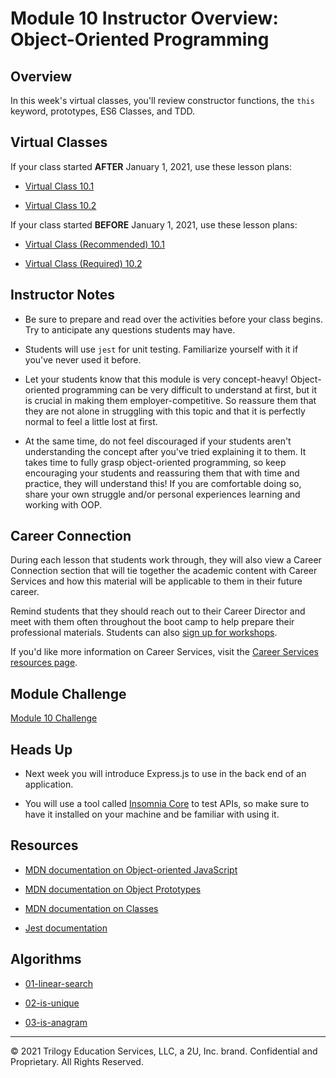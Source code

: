 # Module 10 Instructor Overview: Object-Oriented Programming

## Overview

In this week's virtual classes, you'll review constructor functions, the `this` keyword, prototypes, ES6 Classes, and TDD.

## Virtual Classes

If your class started **AFTER** January 1, 2021, use these lesson plans:

* [Virtual Class 10.1](./10.1-REQUIRED.md)

* [Virtual Class 10.2](./10.2-REQUIRED.md)

If your class started **BEFORE** January 1, 2021, use these lesson plans:

* [Virtual Class (Recommended) 10.1](./10.1-RECOMMENDED.md)

* [Virtual Class (Required) 10.2](./10.2-REQUIRED.md)

## Instructor Notes

* Be sure to prepare and read over the activities before your class begins. Try to anticipate any questions students may have.

* Students will use `jest` for unit testing. Familiarize yourself with it if you've never used it before.

* Let your students know that this module is very concept-heavy! Object-oriented programming can be very difficult to understand at first, but it is crucial in making them employer-competitive. So reassure them that they are not alone in struggling with this topic and that it is perfectly normal to feel a little lost at first. 

* At the same time, do not feel discouraged if your students aren't understanding the concept after you've tried explaining it to them. It takes time to fully grasp object-oriented programming, so keep encouraging your students and reassuring them that with time and practice, they will understand this! If you are comfortable doing so, share your own struggle and/or personal experiences learning and working with OOP.

## Career Connection

During each lesson that students work through, they will also view a Career Connection section that will tie together the academic content with Career Services and how this material will be applicable to them in their future career.

Remind students that they should reach out to their Career Director and meet with them often throughout the boot camp to help prepare their professional materials. Students can also [sign up for workshops](https://careerservicesonlineevents.splashthat.com/).

If you'd like more information on Career Services, visit the [Career Services resources page](http://bit.ly/CodingCS).

## Module Challenge

[Module 10 Challenge](../../01-Class-Content/10-OOP/02-Challenge)

## Heads Up

* Next week you will introduce Express.js to use in the back end of an application. 

* You will use a tool called [Insomnia Core](https://insomnia.rest/products/core/) to test APIs, so make sure to have it installed on your machine and be familiar with using it. 

## Resources

* [MDN documentation on Object-oriented JavaScript](https://developer.mozilla.org/en-US/docs/Learn/JavaScript/Objects/Object-oriented_JS)

* [MDN documentation on Object Prototypes](https://developer.mozilla.org/en-US/docs/Learn/JavaScript/Objects/Object_prototypes)

* [MDN documentation on Classes](https://developer.mozilla.org/en-US/docs/Web/JavaScript/Reference/Classes)

* [Jest documentation](https://jestjs.io/docs/en/using-matchers)

## Algorithms

* [01-linear-search](../../01-Class-Content/10-OOP/03-Algorithms/01-linear-search)

* [02-is-unique](../../01-Class-Content/10-OOP/03-Algorithms/02-is-unique)

* [03-is-anagram](../../01-Class-Content/10-OOP/03-Algorithms/03-is-anagram)

---
© 2021 Trilogy Education Services, LLC, a 2U, Inc. brand.  Confidential and Proprietary.  All Rights Reserved.
